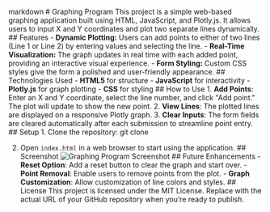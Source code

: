 markdown # Graphing Program This project is a simple web-based graphing application built using HTML, JavaScript, and Plotly.js. It allows users to input X and Y coordinates and plot two separate lines dynamically. ## Features - **Dynamic Plotting:** Users can add points to either of two lines (Line 1 or Line 2) by entering values and selecting the line. - **Real-Time Visualization:** The graph updates in real time with each added point, providing an interactive visual experience. - **Form Styling:** Custom CSS styles give the form a polished and user-friendly appearance. ## Technologies Used - **HTML5** for structure - **JavaScript** for interactivity - **Plotly.js** for graph plotting - **CSS** for styling ## How to Use 1. **Add Points**: Enter an X and Y coordinate, select the line number, and click "Add point." The plot will update to show the new point. 2. **View Lines**: The plotted lines are displayed on a responsive Plotly graph. 3. **Clear Inputs**: The form fields are cleared automatically after each submission to streamline point entry. ## Setup 1. Clone the repository:
git clone <repository-url>

2. Open `index.html` in a web browser to start using the application. ## Screenshot ![Graphing Program Screenshot](screenshot.png) ## Future Enhancements - **Reset Option**: Add a reset button to clear the graph and start over. - **Point Removal**: Enable users to remove points from the plot. - **Graph Customization**: Allow customization of line colors and styles. ## License This project is licensed under the MIT License.
Replace <repository-url> with the actual URL of your GitHub repository when you’re ready to publish.
